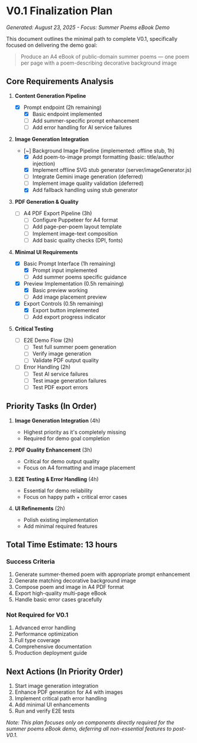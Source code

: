 # V0.1 Finalization Plan

_Generated: August 23, 2025 - Focus: Summer Poems eBook Demo_

This document outlines the minimal path to complete V0.1, specifically focused on delivering the demo goal:

> Produce an A4 eBook of public-domain summer poems — one poem per page with a poem-describing decorative background image

## Core Requirements Analysis

1. **Content Generation Pipeline**

   - [x] Prompt endpoint (2h remaining)
     - [x] Basic endpoint implemented
     - [ ] Add summer-specific prompt enhancement
     - [ ] Add error handling for AI service failures

2. **Image Generation Integration**

   - [~] Background Image Pipeline (implemented: offline stub, 1h)
     - [x] Add poem-to-image prompt formatting (basic: title/author injection)
     - [x] Implement offline SVG stub generator (server/imageGenerator.js)
     - [ ] Integrate Gemini image generation (deferred)
     - [ ] Implement image quality validation (deferred)
     - [x] Add fallback handling using stub generator

3. **PDF Generation & Quality**

   - [ ] A4 PDF Export Pipeline (3h)
     - [ ] Configure Puppeteer for A4 format
     - [ ] Add page-per-poem layout template
     - [ ] Implement image-text composition
     - [ ] Add basic quality checks (DPI, fonts)

4. **Minimal UI Requirements**

   - [x] Basic Prompt Interface (1h remaining)
     - [x] Prompt input implemented
     - [ ] Add summer poems specific guidance
   - [x] Preview Implementation (0.5h remaining)
     - [x] Basic preview working
     - [ ] Add image placement preview
   - [x] Export Controls (0.5h remaining)
     - [x] Export button implemented
     - [ ] Add export progress indicator

5. **Critical Testing**
   - [ ] E2E Demo Flow (2h)
     - [ ] Test full summer poem generation
     - [ ] Verify image generation
     - [ ] Validate PDF output quality
   - [ ] Error Handling (2h)
     - [ ] Test AI service failures
     - [ ] Test image generation failures
     - [ ] Test PDF export errors

## Priority Tasks (In Order)

1. **Image Generation Integration** (4h)

   - Highest priority as it's completely missing
   - Required for demo goal completion

2. **PDF Quality Enhancement** (3h)

   - Critical for demo output quality
   - Focus on A4 formatting and image placement

3. **E2E Testing & Error Handling** (4h)

   - Essential for demo reliability
   - Focus on happy path + critical error cases

4. **UI Refinements** (2h)
   - Polish existing implementation
   - Add minimal required features

## Total Time Estimate: 13 hours

### Success Criteria

1. Generate summer-themed poem with appropriate prompt enhancement
2. Generate matching decorative background image
3. Compose poem and image in A4 PDF format
4. Export high-quality multi-page eBook
5. Handle basic error cases gracefully

### Not Required for V0.1

1. Advanced error handling
2. Performance optimization
3. Full type coverage
4. Comprehensive documentation
5. Production deployment guide

## Next Actions (In Priority Order)

1. Start image generation integration
2. Enhance PDF generation for A4 with images
3. Implement critical path error handling
4. Add minimal UI enhancements
5. Run and verify E2E tests

_Note: This plan focuses only on components directly required for the summer poems eBook demo, deferring all non-essential features to post-V0.1._
